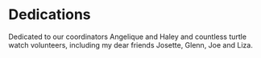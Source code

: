 # Dedications
Dedicated to our coordinators Angelique and Haley and countless turtle watch volunteers, including my dear friends Josette, Glenn, Joe and Liza.